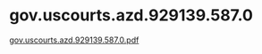 # gov.uscourts.azd.929139.587.0

[gov.uscourts.azd.929139.587.0.pdf](gov%20uscourts%20azd%20929139%20587%200%20ff31e3396ada435fb0053aab65cb41f0/gov.uscourts.azd.929139.587.0.pdf)
